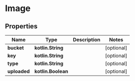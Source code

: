
# Image

## Properties
| Name | Type | Description | Notes |
| ------------ | ------------- | ------------- | ------------- |
| **bucket** | **kotlin.String** |  |  [optional] |
| **key** | **kotlin.String** |  |  [optional] |
| **type** | **kotlin.String** |  |  [optional] |
| **uploaded** | **kotlin.Boolean** |  |  [optional] |



